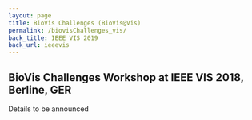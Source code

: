 ```yaml
---
layout: page
title: BioVis Challenges (BioVis@Vis)
permalink: /biovisChallenges_vis/
back_title: IEEE VIS 2019
back_url: ieeevis
---
```

## BioVis Challenges Workshop at IEEE VIS 2018, Berline, GER

Details to be announced